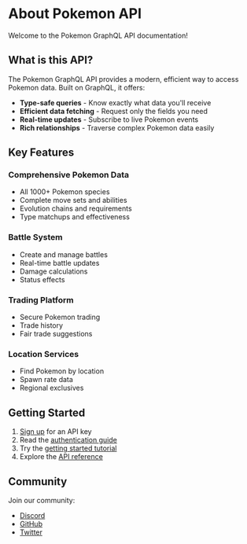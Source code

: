 # About Pokemon API

Welcome to the Pokemon GraphQL API documentation!

## What is this API?

The Pokemon GraphQL API provides a modern, efficient way to access Pokemon data. Built on GraphQL, it offers:

- **Type-safe queries** - Know exactly what data you'll receive
- **Efficient data fetching** - Request only the fields you need
- **Real-time updates** - Subscribe to live Pokemon events
- **Rich relationships** - Traverse complex Pokemon data easily

## Key Features

### Comprehensive Pokemon Data
- All 1000+ Pokemon species
- Complete move sets and abilities
- Evolution chains and requirements
- Type matchups and effectiveness

### Battle System
- Create and manage battles
- Real-time battle updates
- Damage calculations
- Status effects

### Trading Platform
- Secure Pokemon trading
- Trade history
- Fair trade suggestions

### Location Services
- Find Pokemon by location
- Spawn rate data
- Regional exclusives

## Getting Started

1. [Sign up](https://pokemon-api.example.com/signup) for an API key
2. Read the [authentication guide](/guides/authentication)
3. Try the [getting started tutorial](/guides/getting-started)
4. Explore the [API reference](/reference)

## Community

Join our community:
- [Discord](https://discord.gg/pokemon-api)
- [GitHub](https://github.com/pokemon-api)
- [Twitter](https://twitter.com/pokemonapi)